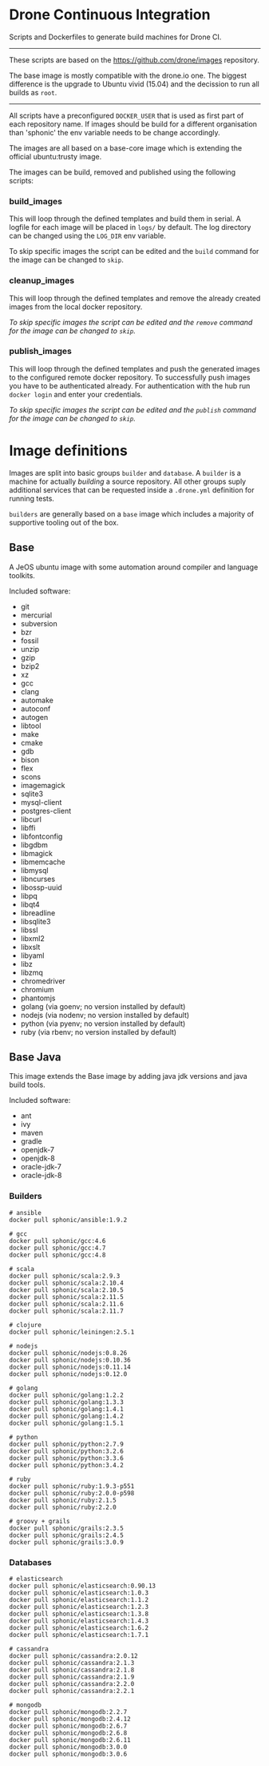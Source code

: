 # Drone Continuous Integration

Scripts and Dockerfiles to generate build machines for Drone CI.

---

These scripts are based on the https://github.com/drone/images repository.

The base image is mostly compatible with the drone.io one.
The biggest difference is the upgrade to Ubuntu vivid (15.04) and the decission
to run all builds as `root`.

---

All scripts have a preconfigured `DOCKER_USER` that is used as first part of
each repository name.
If images should be build for a different organisation than 'sphonic' the env
variable needs to be change accordingly.

The images are all based on a base-core image which is extending the official
ubuntu:trusty image.

The images can be build, removed and published using the following scripts:

### build_images

This will loop through the defined templates and build them in serial.
A logfile for each image will be placed in `logs/` by default.
The log directory can be changed using the `LOG_DIR` env variable.

To skip specific images the script can be edited and the `build` command for the
image can be changed to `skip`.

### cleanup_images

This will loop through the defined templates and remove the already created
images from the local docker repository.

*To skip specific images the script can be edited and the `remove` command for
the image can be changed to `skip`.*

### publish_images

This will loop through the defined templates and push the generated images to
the configured remote docker repository.
To successfully push images you have to be authenticated already.
For authentication with the hub run `docker login` and enter your credentials.

*To skip specific images the script can be edited and the `publish` command for
the image can be changed to `skip`.*

# Image definitions

Images are split into basic groups `builder` and `database`.
A `builder` is a machine for actually *building* a source repository.
All other groups suply additional services that can be requested inside a
`.drone.yml` definition for running tests.

`builders` are generally based on a `base` image which includes a majority of
supportive tooling out of the box.

## Base

A JeOS ubuntu image with some automation around compiler and language toolkits.

Included software:

- git
- mercurial
- subversion
- bzr
- fossil
- unzip
- gzip
- bzip2
- xz
- gcc
- clang
- automake
- autoconf
- autogen
- libtool
- make
- cmake
- gdb
- bison
- flex
- scons
- imagemagick
- sqlite3
- mysql-client
- postgres-client
- libcurl
- libffi
- libfontconfig
- libgdbm
- libmagick
- libmemcache
- libmysql
- libncurses
- libossp-uuid
- libpq
- libqt4
- libreadline
- libsqlite3
- libssl
- libxml2
- libxslt
- libyaml
- libz
- libzmq
- chromedriver
- chromium
- phantomjs
- golang (via goenv; no version installed by default)
- nodejs (via nodenv; no version installed by default)
- python (via pyenv; no version installed by default)
- ruby (via rbenv; no version installed by default)

## Base Java

This image extends the Base image by adding java jdk versions and java build
tools.

Included software:

- ant
- ivy
- maven
- gradle
- openjdk-7
- openjdk-8
- oracle-jdk-7
- oracle-jdk-8

### Builders

```
# ansible
docker pull sphonic/ansible:1.9.2
```

```
# gcc
docker pull sphonic/gcc:4.6
docker pull sphonic/gcc:4.7
docker pull sphonic/gcc:4.8
```

```
# scala
docker pull sphonic/scala:2.9.3
docker pull sphonic/scala:2.10.4
docker pull sphonic/scala:2.10.5
docker pull sphonic/scala:2.11.5
docker pull sphonic/scala:2.11.6
docker pull sphonic/scala:2.11.7
```

```
# clojure
docker pull sphonic/leiningen:2.5.1
```

```
# nodejs
docker pull sphonic/nodejs:0.8.26
docker pull sphonic/nodejs:0.10.36
docker pull sphonic/nodejs:0.11.14
docker pull sphonic/nodejs:0.12.0
```

```
# golang
docker pull sphonic/golang:1.2.2
docker pull sphonic/golang:1.3.3
docker pull sphonic/golang:1.4.1
docker pull sphonic/golang:1.4.2
docker pull sphonic/golang:1.5.1
```

```
# python
docker pull sphonic/python:2.7.9
docker pull sphonic/python:3.2.6
docker pull sphonic/python:3.3.6
docker pull sphonic/python:3.4.2
```

```
# ruby
docker pull sphonic/ruby:1.9.3-p551
docker pull sphonic/ruby:2.0.0-p598
docker pull sphonic/ruby:2.1.5
docker pull sphonic/ruby:2.2.0
```

```
# groovy + grails
docker pull sphonic/grails:2.3.5
docker pull sphonic/grails:2.4.5
docker pull sphonic/grails:3.0.9
```

### Databases

```
# elasticsearch
docker pull sphonic/elasticsearch:0.90.13
docker pull sphonic/elasticsearch:1.0.3
docker pull sphonic/elasticsearch:1.1.2
docker pull sphonic/elasticsearch:1.2.3
docker pull sphonic/elasticsearch:1.3.8
docker pull sphonic/elasticsearch:1.4.3
docker pull sphonic/elasticsearch:1.6.2
docker pull sphonic/elasticsearch:1.7.1
```

```
# cassandra
docker pull sphonic/cassandra:2.0.12
docker pull sphonic/cassandra:2.1.3
docker pull sphonic/cassandra:2.1.8
docker pull sphonic/cassandra:2.1.9
docker pull sphonic/cassandra:2.2.0
docker pull sphonic/cassandra:2.2.1
```

```
# mongodb
docker pull sphonic/mongodb:2.2.7
docker pull sphonic/mongodb:2.4.12
docker pull sphonic/mongodb:2.6.7
docker pull sphonic/mongodb:2.6.8
docker pull sphonic/mongodb:2.6.11
docker pull sphonic/mongodb:3.0.0
docker pull sphonic/mongodb:3.0.6
```
